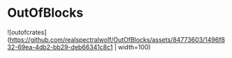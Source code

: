# OutOfBlocks

![outofcrates](https://github.com/realspectralwolf/OutOfBlocks/assets/84773603/1496f832-69ea-4db2-bb29-deb66341c8c1 | width=100)
